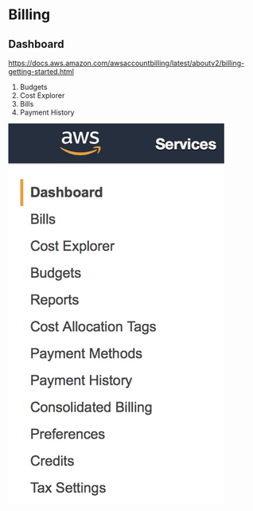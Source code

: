 # Billing

## Dashboard
https://docs.aws.amazon.com/awsaccountbilling/latest/aboutv2/billing-getting-started.html

  1. Budgets
  2. Cost Explorer
  3. Bills
  4. Payment History

![Alt text](images/billing_dashboard.jpeg "billing dashboard")
